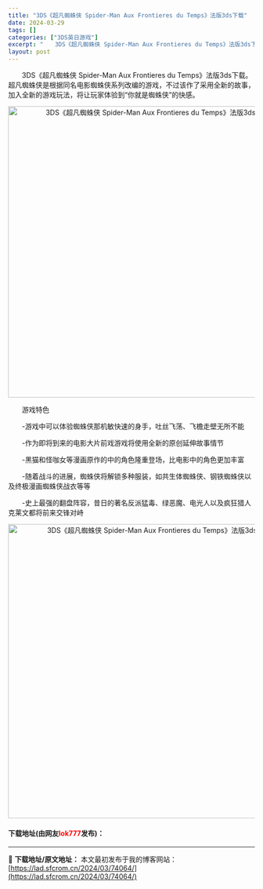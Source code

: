 ```yaml
---
title: "3DS《超凡蜘蛛侠 Spider-Man Aux Frontieres du Temps》法版3ds下载"
date: 2024-03-29
tags: []
categories: ["3DS英日游戏"]
excerpt: "　　3DS《超凡蜘蛛侠 Spider-Man Aux Frontieres du Temps》法版3ds下载。超凡蜘蛛侠是根据同名电影蜘蛛侠系列改编的游戏，不过该作了采用全新的故事，加入全新的游戏玩法，将让玩家体验到&ldquo;你就是蜘蛛侠&rdquo;的快感。 　　游戏特色 　　-游戏中可以体验&hellip;"
layout: post
---
```


 <p>　　3DS《超凡蜘蛛侠 Spider-Man Aux Frontieres du Temps》法版3ds下载。超凡蜘蛛侠是根据同名电影蜘蛛侠系列改编的游戏，不过该作了采用全新的故事，加入全新的游戏玩法，将让玩家体验到&ldquo;你就是蜘蛛侠&rdquo;的快感。</p> <p align="center"><img align="" border="0" src="https://lad.sfcrom.cn/wp-content/uploads/2024/03/20240329_6606241a6dc73.png" width="594" alt="3DS《超凡蜘蛛侠 Spider-Man Aux Frontieres du Temps》法版3ds下载" /></p> <p>　　游戏特色</p> <p>　　-游戏中可以体验蜘蛛侠那机敏快速的身手，吐丝飞荡、飞檐走壁无所不能</p> <p>　　-作为即将到来的电影大片前戏游戏将使用全新的原创延伸故事情节</p> <p>　　-黑猫和怪咖女等漫画原作的中的角色隆重登场，比电影中的角色更加丰富</p> <p>　　-随着战斗的进展，蜘蛛侠将解锁多种服装，如共生体蜘蛛侠、钢铁蜘蛛侠以及终极漫画蜘蛛侠战衣等等</p> <p>　　-史上最强的翻盘阵容，昔日的著名反派猛毒、绿恶魔、电光人以及疯狂猎人克莱文都将前来交锋对峙</p> <p align="center"><img align="" border="0" src="https://lad.sfcrom.cn/wp-content/uploads/2024/03/20240329_6606241be2441.png" width="600" alt="3DS《超凡蜘蛛侠 Spider-Man Aux Frontieres du Temps》法版3ds下载" /></p> <p><h4>下载地址(由网友<font color="red">lok777</font>发布)：</h4></p> 

---
📖 **下载地址/原文地址：** 本文最初发布于我的博客网站：[https://lad.sfcrom.cn/2024/03/74064/](https://lad.sfcrom.cn/2024/03/74064/)
